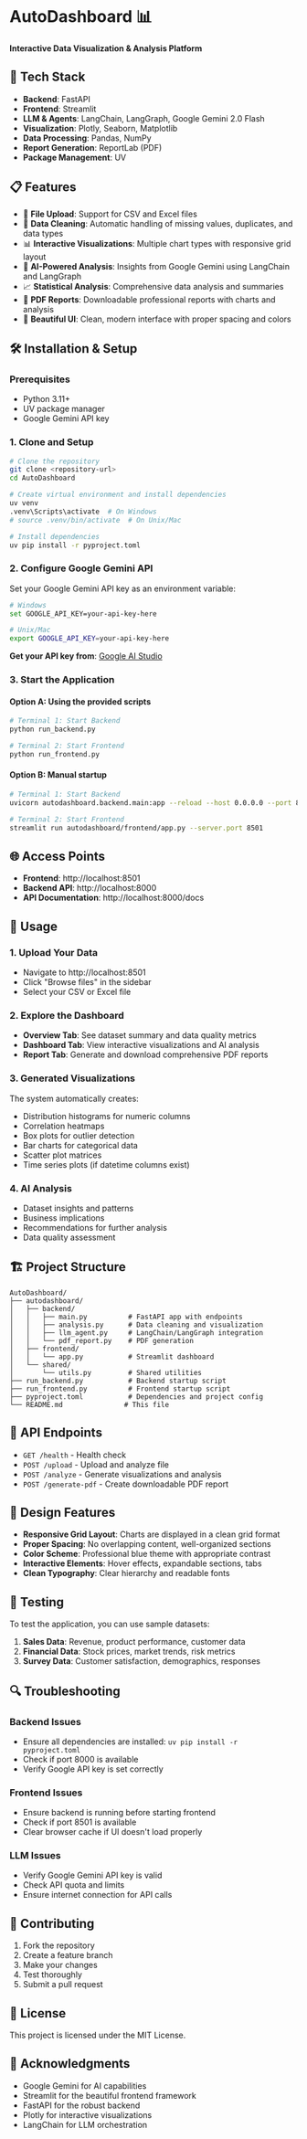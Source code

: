 # AutoDashboard 📊

**Interactive Data Visualization & Analysis Platform**

## 🚀 Tech Stack

- **Backend**: FastAPI
- **Frontend**: Streamlit
- **LLM & Agents**: LangChain, LangGraph, Google Gemini 2.0 Flash
- **Visualization**: Plotly, Seaborn, Matplotlib
- **Data Processing**: Pandas, NumPy
- **Report Generation**: ReportLab (PDF)
- **Package Management**: UV

## 📋 Features

- 📁 **File Upload**: Support for CSV and Excel files
- 🧹 **Data Cleaning**: Automatic handling of missing values, duplicates, and data types
- 📊 **Interactive Visualizations**: Multiple chart types with responsive grid layout
- 🧠 **AI-Powered Analysis**: Insights from Google Gemini using LangChain and LangGraph
- 📈 **Statistical Analysis**: Comprehensive data analysis and summaries
- 📄 **PDF Reports**: Downloadable professional reports with charts and analysis
- 🎨 **Beautiful UI**: Clean, modern interface with proper spacing and colors

## 🛠️ Installation & Setup

### Prerequisites

- Python 3.11+
- UV package manager
- Google Gemini API key

### 1. Clone and Setup

```bash
# Clone the repository
git clone <repository-url>
cd AutoDashboard

# Create virtual environment and install dependencies
uv venv
.venv\Scripts\activate  # On Windows
# source .venv/bin/activate  # On Unix/Mac

# Install dependencies
uv pip install -r pyproject.toml
```

### 2. Configure Google Gemini API

Set your Google Gemini API key as an environment variable:

```bash
# Windows
set GOOGLE_API_KEY=your-api-key-here

# Unix/Mac
export GOOGLE_API_KEY=your-api-key-here
```

**Get your API key from**: [Google AI Studio](https://makersuite.google.com/app/apikey)

### 3. Start the Application

#### Option A: Using the provided scripts

```bash
# Terminal 1: Start Backend
python run_backend.py

# Terminal 2: Start Frontend
python run_frontend.py
```

#### Option B: Manual startup

```bash
# Terminal 1: Start Backend
uvicorn autodashboard.backend.main:app --reload --host 0.0.0.0 --port 8000

# Terminal 2: Start Frontend
streamlit run autodashboard/frontend/app.py --server.port 8501
```

## 🌐 Access Points

- **Frontend**: http://localhost:8501
- **Backend API**: http://localhost:8000
- **API Documentation**: http://localhost:8000/docs

## 📖 Usage

### 1. Upload Your Data

- Navigate to http://localhost:8501
- Click "Browse files" in the sidebar
- Select your CSV or Excel file

### 2. Explore the Dashboard

- **Overview Tab**: See dataset summary and data quality metrics
- **Dashboard Tab**: View interactive visualizations and AI analysis
- **Report Tab**: Generate and download comprehensive PDF reports

### 3. Generated Visualizations

The system automatically creates:

- Distribution histograms for numeric columns
- Correlation heatmaps
- Box plots for outlier detection
- Bar charts for categorical data
- Scatter plot matrices
- Time series plots (if datetime columns exist)

### 4. AI Analysis

- Dataset insights and patterns
- Business implications
- Recommendations for further analysis
- Data quality assessment

## 🏗️ Project Structure

```
AutoDashboard/
├── autodashboard/
│   ├── backend/
│   │   ├── main.py          # FastAPI app with endpoints
│   │   ├── analysis.py      # Data cleaning and visualization
│   │   ├── llm_agent.py     # LangChain/LangGraph integration
│   │   └── pdf_report.py    # PDF generation
│   ├── frontend/
│   │   └── app.py           # Streamlit dashboard
│   └── shared/
│       └── utils.py         # Shared utilities
├── run_backend.py           # Backend startup script
├── run_frontend.py          # Frontend startup script
├── pyproject.toml           # Dependencies and project config
└── README.md               # This file
```

## 🔧 API Endpoints

- `GET /health` - Health check
- `POST /upload` - Upload and analyze file
- `POST /analyze` - Generate visualizations and analysis
- `POST /generate-pdf` - Create downloadable PDF report

## 🎨 Design Features

- **Responsive Grid Layout**: Charts are displayed in a clean grid format
- **Proper Spacing**: No overlapping content, well-organized sections
- **Color Scheme**: Professional blue theme with appropriate contrast
- **Interactive Elements**: Hover effects, expandable sections, tabs
- **Clean Typography**: Clear hierarchy and readable fonts

## 🧪 Testing

To test the application, you can use sample datasets:

1. **Sales Data**: Revenue, product performance, customer data
2. **Financial Data**: Stock prices, market trends, risk metrics
3. **Survey Data**: Customer satisfaction, demographics, responses

## 🔍 Troubleshooting

### Backend Issues

- Ensure all dependencies are installed: `uv pip install -r pyproject.toml`
- Check if port 8000 is available
- Verify Google API key is set correctly

### Frontend Issues

- Ensure backend is running before starting frontend
- Check if port 8501 is available
- Clear browser cache if UI doesn't load properly

### LLM Issues

- Verify Google Gemini API key is valid
- Check API quota and limits
- Ensure internet connection for API calls

## 🤝 Contributing

1. Fork the repository
2. Create a feature branch
3. Make your changes
4. Test thoroughly
5. Submit a pull request

## 📄 License

This project is licensed under the MIT License.

## 🙏 Acknowledgments

- Google Gemini for AI capabilities
- Streamlit for the beautiful frontend framework
- FastAPI for the robust backend
- Plotly for interactive visualizations
- LangChain for LLM orchestration
